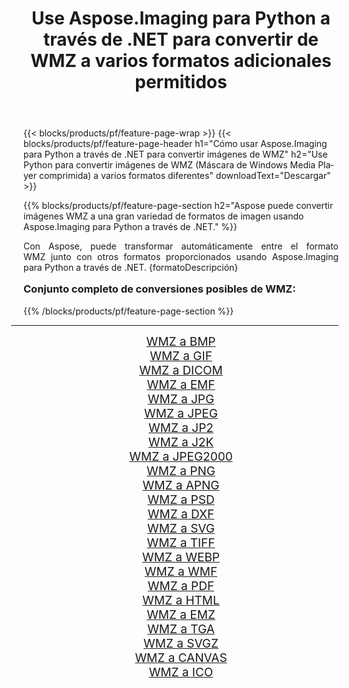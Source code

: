 ﻿---
title: Use Aspose.Imaging para Python a través de .NET para convertir de WMZ a varios formatos adicionales permitidos 
weight: 3920
url: /es/python-net/conversion/from/wmz/ 
lang: es
langdirlevel: 2
locales: zh-hans,ja,it,ru,de,es,fr,nl,id,lt,pl,pt,vi,tr,ko,zh-hant,ar,hi,th,sv,cs,uk,he
description: Puede transformar rápidamente de WMZ(Máscara de Windows Media Player comprimida) a varios formatos usando Aspose.Imaging para Python a través de .NET.
---

{{< blocks/products/pf/feature-page-wrap >}}
{{< blocks/products/pf/feature-page-header h1="Cómo usar Aspose.Imaging para Python a través de .NET para convertir imágenes de WMZ" h2="Use Python para convertir imágenes de WMZ (Máscara de Windows Media Player comprimida) a varios formatos diferentes" downloadText="Descargar" >}}


{{% blocks/products/pf/feature-page-section  h2="Aspose puede convertir imágenes WMZ a una gran variedad de formatos de imagen usando Aspose.Imaging para Python a través de .NET." %}}
<p align=justify>Con Aspose, puede transformar automáticamente entre el formato WMZ junto con otros formatos proporcionados usando Aspose.Imaging para Python a través de .NET. {formatoDescripción}</p>
<h3 style="margin-top:16px;">
Conjunto completo de conversiones posibles de WMZ:
</h3>
{{% /blocks/products/pf/feature-page-section %}}
<div class="container-fluid productfamilypage bg-gray">
    <div class="convertypes bg-gray agp-content section">
        <div class="container">
		<hr style="margin-left:-20px;"/>
		<div class="row other-converters" style="gap: 10px;font-size: 19px;text-align:center;">
		    <div class='col-md-3 other-converter remove-lp remove-rp'><a href="/imaging/es/python-net/conversion/wmz-to-bmp/" style="padding:15px;">WMZ a BMP</a></div><div class='col-md-3 other-converter remove-lp remove-rp'><a href="/imaging/es/python-net/conversion/wmz-to-gif/" style="padding:15px;">WMZ a GIF</a></div><div class='col-md-3 other-converter remove-lp remove-rp'><a href="/imaging/es/python-net/conversion/wmz-to-dicom/" style="padding:15px;">WMZ a DICOM</a></div><div class='col-md-3 other-converter remove-lp remove-rp'><a href="/imaging/es/python-net/conversion/wmz-to-emf/" style="padding:15px;">WMZ a EMF</a></div><div class='col-md-3 other-converter remove-lp remove-rp'><a href="/imaging/es/python-net/conversion/wmz-to-jpg/" style="padding:15px;">WMZ a JPG</a></div><div class='col-md-3 other-converter remove-lp remove-rp'><a href="/imaging/es/python-net/conversion/wmz-to-jpeg/" style="padding:15px;">WMZ a JPEG</a></div><div class='col-md-3 other-converter remove-lp remove-rp'><a href="/imaging/es/python-net/conversion/wmz-to-jp2/" style="padding:15px;">WMZ a JP2</a></div><div class='col-md-3 other-converter remove-lp remove-rp'><a href="/imaging/es/python-net/conversion/wmz-to-j2k/" style="padding:15px;">WMZ a J2K</a></div><div class='col-md-3 other-converter remove-lp remove-rp'><a href="/imaging/es/python-net/conversion/wmz-to-jpeg2000/" style="padding:15px;">WMZ a JPEG2000</a></div><div class='col-md-3 other-converter remove-lp remove-rp'><a href="/imaging/es/python-net/conversion/wmz-to-png/" style="padding:15px;">WMZ a PNG</a></div><div class='col-md-3 other-converter remove-lp remove-rp'><a href="/imaging/es/python-net/conversion/wmz-to-apng/" style="padding:15px;">WMZ a APNG</a></div><div class='col-md-3 other-converter remove-lp remove-rp'><a href="/imaging/es/python-net/conversion/wmz-to-psd/" style="padding:15px;">WMZ a PSD</a></div><div class='col-md-3 other-converter remove-lp remove-rp'><a href="/imaging/es/python-net/conversion/wmz-to-dxf/" style="padding:15px;">WMZ a DXF</a></div><div class='col-md-3 other-converter remove-lp remove-rp'><a href="/imaging/es/python-net/conversion/wmz-to-svg/" style="padding:15px;">WMZ a SVG</a></div><div class='col-md-3 other-converter remove-lp remove-rp'><a href="/imaging/es/python-net/conversion/wmz-to-tiff/" style="padding:15px;">WMZ a TIFF</a></div><div class='col-md-3 other-converter remove-lp remove-rp'><a href="/imaging/es/python-net/conversion/wmz-to-webp/" style="padding:15px;">WMZ a WEBP</a></div><div class='col-md-3 other-converter remove-lp remove-rp'><a href="/imaging/es/python-net/conversion/wmz-to-wmf/" style="padding:15px;">WMZ a WMF</a></div><div class='col-md-3 other-converter remove-lp remove-rp'><a href="/imaging/es/python-net/conversion/wmz-to-pdf/" style="padding:15px;">WMZ a PDF</a></div><div class='col-md-3 other-converter remove-lp remove-rp'><a href="/imaging/es/python-net/conversion/wmz-to-html/" style="padding:15px;">WMZ a HTML</a></div><div class='col-md-3 other-converter remove-lp remove-rp'><a href="/imaging/es/python-net/conversion/wmz-to-emz/" style="padding:15px;">WMZ a EMZ</a></div><div class='col-md-3 other-converter remove-lp remove-rp'><a href="/imaging/es/python-net/conversion/wmz-to-tga/" style="padding:15px;">WMZ a TGA</a></div><div class='col-md-3 other-converter remove-lp remove-rp'><a href="/imaging/es/python-net/conversion/wmz-to-svgz/" style="padding:15px;">WMZ a SVGZ</a></div><div class='col-md-3 other-converter remove-lp remove-rp'><a href="/imaging/es/python-net/conversion/wmz-to-canvas/" style="padding:15px;">WMZ a CANVAS</a></div><div class='col-md-3 other-converter remove-lp remove-rp'><a href="/imaging/es/python-net/conversion/wmz-to-ico/" style="padding:15px;">WMZ a ICO</a></div>
                </div>
        </div>
    </div>
</div>
<br/>

